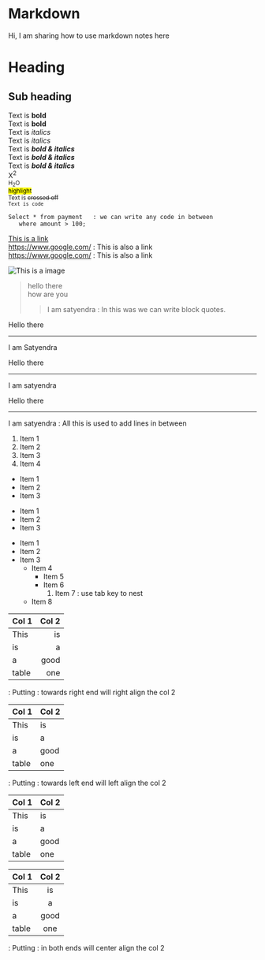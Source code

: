 # Markdown
Hi, I am sharing how to use markdown notes here  


# Heading  
## Sub heading  
Text is **bold**  
Text is __bold__  
Text is *italics*  
Text is _italics_  
Text is ***bold & italics***  
Text is ___bold & italics___  
Text is __*bold & italics*__  
X<sup>2  
H<sub>2</sub>O  
<mark>highlight</mark>  
Text is ~~crossed off~~  
`Text is code`
```
Select * from payment   : we can write any code in between  
   where amount > 100;
```  

[This is a link](https://www.google.com/)  
<https://www.google.com/>  : This is also a link  
https://www.google.com/  : This is also a link 

![This is a image]()  

>  hello there  
>  how are you  
>>  I am satyendra   : In this was we can write block quotes.  

Hello there 

---

I am Satyendra  

Hello there    

***  

I am satyendra  

Hello there  
___  

I am satyendra          : All this is used to add lines in between 


1. Item 1      
2. Item 2  
3. Item 3  
1. Item 4  

* Item 1  
* Item 2  
* Item 3  


- Item 1
- Item 2  
- Item 3  


+ Item 1  
+ Item 2  
+ Item 3  
    + Item 4  
        * Item 5  
        * Item 6  
            1. Item 7     : use tab key to nest  
    + Item 8  



|  Col 1  |  Col 2  |
|---------|--------:|
| This    |  is     |
| is      |  a      |
| a       |  good   |
| table   |  one    |  

: Putting : towards right end will right align the col 2

|  Col 1  |  Col 2  |
|---------|:--------|
| This    |  is     |
| is      |  a      |
| a       |  good   |
| table   |  one    |  

: Putting : towards left end will left align the col 2

|  Col 1  |  Col 2  |
|---------|---------|
| This    |  is     |
| is      |  a      |
| a       |  good   |
| table   |  one    |


|  Col 1  |  Col 2  |
|---------|:-------:|
| This    |  is     |
| is      |  a      |
| a       |  good   |
| table   |  one    |  

: Putting : in both ends will center align the col 2  
